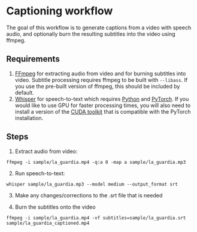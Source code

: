 # Captioning workflow

The goal of this workflow is to generate captions from a video with speech audio, and optionally burn the resulting subtitles into the video using ffmpeg.

## Requirements

1. [FFmpeg](https://ffmpeg.org/download.html) for extracting audio from video and for burning subtitles into video. Subtitle processing requires ffmpeg to be built with `--libass`. If you use the pre-built version of ffmpeg, this should be included by default.
2. [Whisper](https://github.com/openai/whisper) for speech-to-text which requires [Python](https://www.python.org/) and [PyTorch](https://pytorch.org/). If you would like to use GPU for faster processing times, you will also need to install a version of the [CUDA toolkit](https://developer.nvidia.com/cuda-toolkit-archive) that is compatible with the PyTorch installation.

## Steps

1. Extract audio from video:

```
ffmpeg -i sample/la_guardia.mp4 -q:a 0 -map a sample/la_guardia.mp3
```

2. Run speech-to-text:

```
whisper sample/la_guardia.mp3 --model medium --output_format srt
```

3. Make any changes/corrections to the .srt file that is needed

4. Burn the subtitles onto the video

```
ffmpeg -i sample/la_guardia.mp4 -vf subtitles=sample/la_guardia.srt sample/la_guardia_captioned.mp4
```
